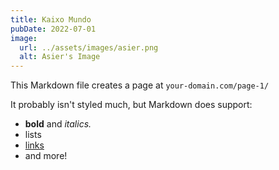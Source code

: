 ```yaml
---
title: Kaixo Mundo
pubDate: 2022-07-01
image:
  url: ../assets/images/asier.png
  alt: Asier's Image
---
```


This Markdown file creates a page at `your-domain.com/page-1/`

It probably isn't styled much, but Markdown does support:

- **bold** and _italics._
- lists
- [links](https://astro.build)
- and more!

